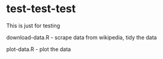 # test-test-test
This is just for testing

download-data.R - scrape data from wikipedia, tidy the data

plot-data.R - plot the data
